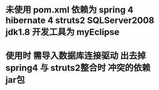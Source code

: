 # 未使用 pom.xml  依赖为 spring 4  hibernate 4 struts2  SQLServer2008 jdk1.8 开发工具为 myEclipse
# 使用时 需导入数据库连接驱动 出去掉spring4 与 struts2整合时 冲突的依赖 jar包
